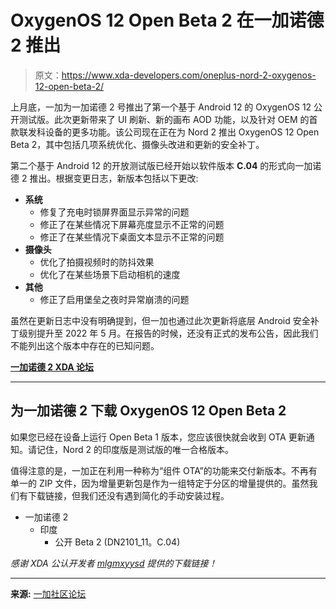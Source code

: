 # OxygenOS 12 Open Beta 2 在一加诺德 2 推出

> 原文：<https://www.xda-developers.com/oneplus-nord-2-oxygenos-12-open-beta-2/>

上月底，一加为一加诺德 2 号推出了第一个基于 Android 12 的 OxygenOS 12 公开测试版。此次更新带来了 UI 刷新、新的画布 AOD 功能，以及针对 OEM 的首款联发科设备的更多功能。该公司现在正在为 Nord 2 推出 OxygenOS 12 Open Beta 2，其中包括几项系统优化、摄像头改进和更新的安全补丁。

第二个基于 Android 12 的开放测试版已经开始以软件版本 **C.04** 的形式向一加诺德 2 推出。根据变更日志，新版本包括以下更改:

*   **系统**
    *   修复了充电时锁屏界面显示异常的问题
    *   修正了在某些情况下屏幕亮度显示不正常的问题
    *   修正了在某些情况下桌面文本显示不正常的问题
*   **摄像头**
    *   优化了拍摄视频时的防抖效果
    *   优化了在某些场景下启动相机的速度
*   **其他**
    *   修正了启用堡垒之夜时异常崩溃的问题

虽然在更新日志中没有明确提到，但一加也通过此次更新将底层 Android 安全补丁级别提升至 2022 年 5 月。在报告的时候，还没有正式的发布公告，因此我们不能列出这个版本中存在的已知问题。

**[一加诺德 2 XDA 论坛](https://forum.xda-developers.com/f/oneplus-nord-2-5g.12375/)**

* * *

## 为一加诺德 2 下载 OxygenOS 12 Open Beta 2

如果您已经在设备上运行 Open Beta 1 版本，您应该很快就会收到 OTA 更新通知。请记住，Nord 2 的印度版是测试版的唯一合格版本。

值得注意的是，一加正在利用一种称为“组件 OTA”的功能来交付新版本。不再有单一的 ZIP 文件，因为增量更新包是作为一组特定于分区的增量提供的。虽然我们有下载链接，但我们还没有遇到简化的手动安装过程。

*   一加诺德 2
    *   印度
        *   公开 Beta 2 (DN2101_11。C.04)

*感谢 XDA 公认开发者 [mlgmxyysd](https://forum.xda-developers.com/m/mlgmxyysd.8430637/) 提供的下载链接！*

* * *

**来源:** [一加社区论坛](https://forums.oneplus.com/posts/24235625)